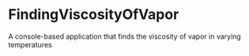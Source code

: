 # FindingViscosityOfVapor
A console-based application that finds the viscosity of vapor in varying temperatures
